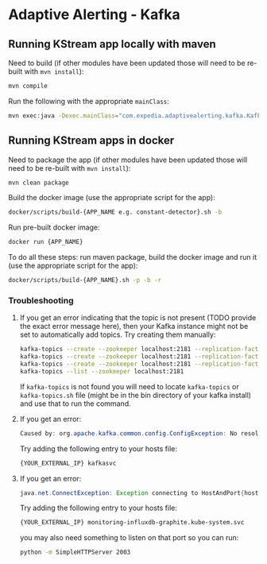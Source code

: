 # Adaptive Alerting - Kafka

## Running KStream app locally with maven

Need to build (if other modules have been updated those will need to be re-built with `mvn install`):

```bash
mvn compile
```

Run the following with the appropriate `mainClass`:

```bash
mvn exec:java -Dexec.mainClass="com.expedia.adaptivealerting.kafka.KafkaAnomalyDetectorMapper
```

## Running KStream apps in docker

Need to package the app (if other modules have been updated those will need to be re-built with `mvn install`):

```bash
mvn clean package
```

Build the docker image (use the appropriate script for the app):

```bash
docker/scripts/build-{APP_NAME e.g. constant-detector}.sh -b
```

Run pre-built docker image:

```bash
docker run {APP_NAME}
```

To do all these steps: run maven package, build the docker image and run it (use the appropriate script for the app):
   
```bash
docker/scripts/build-{APP_NAME}.sh -p -b -r
```

### Troubleshooting

1. If you get an error indicating that the topic is not present (TODO provide the exact error message here), then your
   Kafka instance might not be set to automatically add topics. Try creating them manually:
   
    ```bash
    kafka-topics --create --zookeeper localhost:2181 --replication-factor 1 --partitions 1 --topic aa-metrics
    kafka-topics --create --zookeeper localhost:2181 --replication-factor 1 --partitions 1 --topic mapped-metrics
    kafka-topics --create --zookeeper localhost:2181 --replication-factor 1 --partitions 1 --topic anomalies
    kafka-topics --list --zookeeper localhost:2181
    ```
    
    If `kafka-topics` is not found you will need to locate `kafka-topics` or `kafka-topics.sh` file
     (might be in the bin directory of your kafka install) and use that to run the command.
   
1. If you get an error:

    ```java
    Caused by: org.apache.kafka.common.config.ConfigException: No resolvable bootstrap urls given in bootstrap.servers
    ```
    
    Try adding the following entry to your hosts file:
    
    ```bash
    {YOUR_EXTERNAL_IP} kafkasvc
    ```

1. If you get an error:

    ```java
    java.net.ConnectException: Exception connecting to HostAndPort{host='monitoring-influxdb-graphite.kube-system.svc', port=2003}
    ```
    
    Try adding the following entry to your hosts file:
    
    ```bash
    {YOUR_EXTERNAL_IP} monitoring-influxdb-graphite.kube-system.svc
    ```
    
    you may also need something to listen on that port so you can run:
    
    ```bash
    python -m SimpleHTTPServer 2003
    ```
